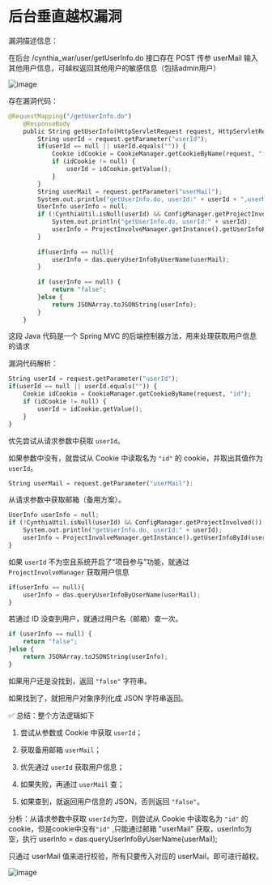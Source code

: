# 后台垂直越权漏洞

漏洞描述信息：

在后台 /cynthia_war/user/getUserInfo.do 接口存在 POST 传参 userMail 输入其他用户信息，可越权返回其他用户的敏感信息（包括admin用户）

![image](https://github.com/user-attachments/assets/765c8c47-cf26-43be-bdbc-5886352bcfde)


存在漏洞代码：

```Python
@RequestMapping("/getUserInfo.do")
	@ResponseBody
	public String getUserInfo(HttpServletRequest request, HttpServletResponse response ,HttpSession session) throws Exception {
		String userId = request.getParameter("userId");
		if(userId == null || userId.equals("")) {
			Cookie idCookie = CookieManager.getCookieByName(request, "id");
			if (idCookie != null) {
				userId = idCookie.getValue();
			}
		}
		String userMail = request.getParameter("userMail");
		System.out.println("getUserInfo.do, userId:" + userId + ",userMail:" + userMail );
		UserInfo userInfo = null;
		if (!CynthiaUtil.isNull(userId) && ConfigManager.getProjectInvolved()) {
			System.out.println("getUserInfo.do, userId:" + userId);
			userInfo = ProjectInvolveManager.getInstance().getUserInfoById(userId);
		}
		
		if(userInfo == null){
			userInfo = das.queryUserInfoByUserName(userMail);
		}
		
		if (userInfo == null) {
			return "false";
		}else {
			return JSONArray.toJSONString(userInfo);
		}
	}
```


这段 Java 代码是一个 Spring MVC 的后端控制器方法，用来处理获取用户信息的请求



漏洞代码解析：

```Python
String userId = request.getParameter("userId");
if(userId == null || userId.equals("")) {
	Cookie idCookie = CookieManager.getCookieByName(request, "id");
	if (idCookie != null) {
		userId = idCookie.getValue();
	}
}
```


优先尝试从请求参数中获取 `userId`。

如果参数中没有，就尝试从 Cookie 中读取名为 `"id"` 的 cookie，并取出其值作为 `userId`。

```Python
String userMail = request.getParameter("userMail");
```


从请求参数中获取邮箱（备用方案）。

```Python
UserInfo userInfo = null;
if (!CynthiaUtil.isNull(userId) && ConfigManager.getProjectInvolved()) {
	System.out.println("getUserInfo.do, userId:" + userId);
	userInfo = ProjectInvolveManager.getInstance().getUserInfoById(userId);
}
```


如果 `userId` 不为空且系统开启了“项目参与”功能，就通过 `ProjectInvolveManager` 获取用户信息

```Python
if(userInfo == null){
	userInfo = das.queryUserInfoByUserName(userMail);
}
```


若通过 ID 没查到用户，就通过用户名（邮箱）查一次。

```Python
if (userInfo == null) {
	return "false";
}else {
	return JSONArray.toJSONString(userInfo);
}
```


如果用户还是没找到，返回 `"false"` 字符串。

如果找到了，就把用户对象序列化成 JSON 字符串返回。



✅ 总结：整个方法逻辑如下

1. 尝试从参数或 Cookie 中获取 `userId`；

2. 获取备用邮箱 `userMail`；

3. 优先通过 `userId` 获取用户信息；

4. 如果失败，再通过 `userMail` 查；

5. 如果查到，就返回用户信息的 JSON，否则返回 `"false"`。



分析：从请求参数中获取 `userId`为空，则尝试从 Cookie 中读取名为 `"id"` 的 cookie，但是cookie中没有`"id"` ,只能通过邮箱  "userMail"  获取，userInfo为空，执行 userInfo = das.queryUserInfoByUserName(userMail);

只通过 userMail 值来进行校验，所有只要传入对应的 userMail，即可进行越权。

![image](https://github.com/user-attachments/assets/13269832-baa9-4a2b-95d5-b965374da1f3)


